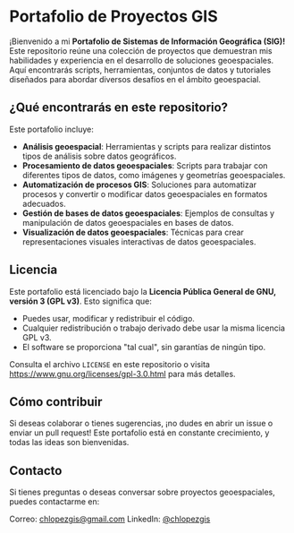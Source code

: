# **Portafolio de Proyectos GIS**

¡Bienvenido a mi **Portafolio de Sistemas de Información Geográfica (SIG)!** Este repositorio reúne una colección de proyectos que demuestran mis habilidades y experiencia en el desarrollo de soluciones geoespaciales. Aquí encontrarás scripts, herramientas, conjuntos de datos y tutoriales diseñados para abordar diversos desafíos en el ámbito geoespacial.

## **¿Qué encontrarás en este repositorio?**

Este portafolio incluye:

* **Análisis geoespacial**: Herramientas y scripts para realizar distintos tipos de análisis sobre datos geográficos.
* **Procesamiento de datos geoespaciales**: Scripts para trabajar con diferentes tipos de datos, como imágenes y geometrías geoespaciales.
* **Automatización de procesos GIS**: Soluciones para automatizar procesos y convertir o modificar datos geoespaciales en formatos adecuados.
* **Gestión de bases de datos geoespaciales**: Ejemplos de consultas y manipulación de datos geoespaciales en bases de datos.
* **Visualización de datos geoespaciales**: Técnicas para crear representaciones visuales interactivas de datos geoespaciales.

## **Licencia**

Este portafolio está licenciado bajo la **Licencia Pública General de GNU, versión 3 (GPL v3)**. Esto significa que:

* Puedes usar, modificar y redistribuir el código.
* Cualquier redistribución o trabajo derivado debe usar la misma licencia GPL v3.
* El software se proporciona "tal cual", sin garantías de ningún tipo.

Consulta el archivo `LICENSE` en este repositorio o visita https://www.gnu.org/licenses/gpl-3.0.html para más detalles.

## **Cómo contribuir**

Si deseas colaborar o tienes sugerencias, ¡no dudes en abrir un issue o enviar un pull request! Este portafolio está en constante crecimiento, y todas las ideas son bienvenidas.

## **Contacto**

Si tienes preguntas o deseas conversar sobre proyectos geoespaciales, puedes contactarme en:

Correo: chlopezgis@gmail.com
LinkedIn: [@chlopezgis](https://www.linkedin.com/in/chlopezgis/)
